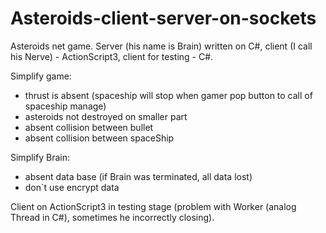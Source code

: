 # Asteroids-client-server-on-sockets

Asteroids net game. Server (his name is Brain) written on C#, client (I call his Nerve) - ActionScript3, client for testing - C#.

Simplify game:
- thrust is absent (spaceship will stop when gamer pop button to call of spaceship manage)
- asteroids not destroyed on smaller part
- absent collision between bullet
- absent collision between spaceShip

Simplify Brain:
- absent data base (if Brain was terminated, all data lost)
- don`t use encrypt data

Client on ActionScript3 in testing stage (problem with Worker (analog Thread in C#), sometimes he incorrectly closing).
